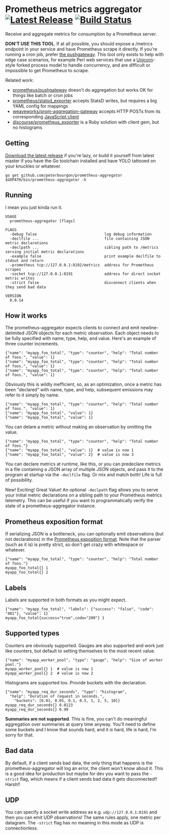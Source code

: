 # Prometheus metrics aggregator [![Latest Release](https://img.shields.io/github/release/peterbourgon/prometheus-aggregator.svg?style=flat-square)](https://github.com/peterbourgon/prometheus-aggregator/releases/latest) [![Build Status](https://img.shields.io/endpoint.svg?url=https%3A%2F%2Factions-badge.atrox.dev%2Fpeterbourgon%2Fprometheus-aggregator%2Fbadge%3Fref%3Dmain&style=flat)](https://actions-badge.atrox.dev/peterbourgon/prometheus-aggregator/goto?ref=main)

Receive and aggregate metrics for consumption by a Prometheus server.

**DON'T USE THIS TOOL**. If at all possible, you should expose a /metrics
endpoint in your service and have Prometheus scrape it directly. If you're
running a cron job, prefer [the pushgateway][pushgateway]. This tool only exists
to help with edge case scenarios, for example Perl web services that use a
[Unicorn][unicorn]-style forked process model to handle concurrency, and are
difficult or impossible to get Prometheus to scrape.

Related work:

- [prometheus/pushgateway][pushgateway] doesn't do aggregation but works OK for things like batch or cron jobs
- [prometheus/statsd_exporter][statsd] accepts StatsD writes, but requires a big YAML config for mappings
- [weaveworks/prom-aggregation-gateway][pag] accepts HTTP POSTs from its corresponding [JavaScript client][jsc]
- [discourse/prometheus_exporter][dpe] is a Ruby solution with client gem, but no histograms

[pushgateway]: https://github.com/prometheus/pushgateway
[unicorn]: https://bogomips.org/unicorn/
[statsd]: https://github.com/prometheus/statsd_exporter/
[pag]: https://github.com/weaveworks/prom-aggregation-gateway/
[jsc]: https://github.com/weaveworks/promjs/
[dpe]: https://github.com/discourse/prometheus_exporter/

## Getting

[Download the latest release][release] if you're lazy, or build it yourself from
latest master if you have the Go toolchain installed and have YOLO tattooed on
your knuckles or whatever.

[release]: https://github.com/peterbourgon/prometheus-aggregator/releases/latest

```
go get github.com/peterbourgon/prometheus-aggregator
$GOPATH/bin/prometheus-aggregator -h
```

## Running

I mean you just kinda run it.

```
USAGE
  prometheus-aggregator [flags]

FLAGS
  -debug false                              log debug information
  -declfile ...                             file containing JSON metric declarations
  -declpath ...                             sibling path to /metrics serving initial metric declarations
  -example false                            print example declfile to stdout and return
  -prometheus tcp://127.0.0.1:8192/metrics  address for Prometheus scrapes
  -socket tcp://127.0.0.1:8191              address for direct socket metric writes
  -strict false                             disconnect clients when they send bad data

VERSION
  0.0.14
```

## How it works

The prometheus-aggregator expects clients to connect and emit newline-delimited
JSON objects for each metric observation. Each object needs to be fully
specified with name, type, help, and value. Here's an example of three counter
increments.

```
{"name": "myapp_foo_total", "type": "counter", "help": "Total number of foos.", "value": 1}
{"name": "myapp_foo_total", "type": "counter", "help": "Total number of foos.", "value": 1}
{"name": "myapp_foo_total", "type": "counter", "help": "Total number of foos.", "value": 1}
```

Obviously this is wildly inefficient, so, as an optimization, once a metric has
been "declared" with name, type, and help, subsequent emissions may refer to it
simply by name.

```
{"name": "myapp_foo_total", "type": "counter", "help": "Total number of foos.", "value": 1}
{"name": "myapp_foo_total", "value": 1}
{"name": "myapp_foo_total", "value": 1}
```

You can delare a metric without making an observation by omitting the value.

```
{"name": "myapp_foo_total", "type": "counter", "help": "Total number of foos."}
{"name": "myapp_foo_total", "value": 1}  # value is now 1
{"name": "myapp_foo_total", "value": 2}  # value is now 3
```

You can declare metrics at runtime, like this, or you can predeclare metrics in
a file containing a JSON array of multiple JSON objects, and pass it to the
program at startup via the `-declfile` flag. Or mix and match both! Life is
full of possibility.

New! Exciting! Great Value! An optional `-declpath` flag allows you to serve
your initial metric declarations on a sibling path to your Prometheus metrics
telemetry. This can be useful if you want to programmatically verify the state
of a prometheus-aggregator instance.

## Prometheus exposition format

If serializing JSON is a bottleneck, you can optionally emit observations (but
not declarations) in the [Prometheus exposition format][pef]. Note that the
parser (such as it is) is pretty strict, so don't get crazy with whitespace or
whatever.

[pef]: https://prometheus.io/docs/instrumenting/exposition_formats/

```
{"name": "myapp_foo_total", "type": "counter", "help": "Total number of foos."}
myapp_foo_total{} 1
myapp_foo_total{} 2
```

## Labels

Labels are supported in both formats as you might expect.

```
{"name": "myapp_foo_total", "labels": {"success": "false", "code": "401"}, "value": 1}
myapp_foo_total{success="true",code="200"} 1
```

## Supported types

Counters are obviously supported. Gauges are also supported and work just like
counters, but default to setting themselves to the most recent value.

```
{"name": "myapp_worker_pool", "type": "gauge", "help": "Size of worker pool."}
myapp_worker_pool{} 1  # value is now 1
myapp_worker_pool{} 2  # value is now 2
```

Histograms are supported too. Provide buckets with the declaration.

```
{"name": "myapp_req_dur_seconds", "type": "histogram",
  "help": "Duration of request in seconds.",
    "buckets": [0.01, 0.05, 0.1, 0.5, 1, 2, 5, 10]}
myapp_req_dur_seconds{} 0.0123
myapp_req_dur_seconds{} 0.99
```

**Summaries are not supported**. This is fine, you can't do meaningful
aggregation over summaries at query time anyway. You'll need to define some
buckets and I know that sounds hard, and it _is_ hard, life is hard, I'm sorry
for that.

## Bad data

By default, if a client sends bad data, the only thing that happens is the
prometheus-aggregator will log an error, the client won't know about it. This is
a good idea for production but maybe for dev you want to pass the `-strict`
flag, which means if a client sends bad data it gets disconnected!! Harsh!!

## UDP

You can specify a socket write address as e.g. `udp://127.0.0.1:8191` and then
you can emit UDP observations! The same rules apply, one metric per datagram.
The `-strict` flag has no meaning in this mode as UDP is connectionless.

